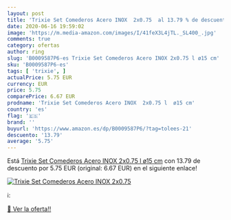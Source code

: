 ```yaml
---
layout: post
title: 'Trixie Set Comederos Acero INOX  2x0.75  al 13.79 % de descuento'
date: 2020-06-16 19:59:02
image: 'https://m.media-amazon.com/images/I/41feX3L4jTL._SL400_.jpg'
comments: true
category: ofertas
author: ring
slug: 'B0009587P6-es Trixie Set Comederos Acero INOX 2x0.75 l ø15 cm'
sku: 'B0009587P6-es'
tags: [ 'trixie', ]
actualPrice: 5.75 EUR
currency: EUR
price: 5.75
comparePrice: 6.67 EUR
prodname: 'Trixie Set Comederos Acero INOX  2x0.75 l  ø15 cm'
country: 'es'
flag: '🇪🇸'
brand: ''
buyurl: 'https://www.amazon.es/dp/B0009587P6/?tag=tolees-21'
descuento: '13.79'
average: '5.75'
---
```


Está [Trixie Set Comederos Acero INOX  2x0.75 l  ø15 cm](https://www.amazon.es/dp/B0009587P6/?tag=tolees-21) con 13.79 de descuento por 5.75 EUR (original: 6.67 EUR) en el siguiente enlace!

[![Trixie Set Comederos Acero INOX  2x0.75 ](https://m.media-amazon.com/images/I/41feX3L4jTL._SL400_.jpg)](https://www.amazon.es/dp/B0009587P6/?tag=tolees-21)

ℹ️:


[🛒 Ver la oferta!!](https://www.amazon.es/dp/B0009587P6/?tag=tolees-21)
